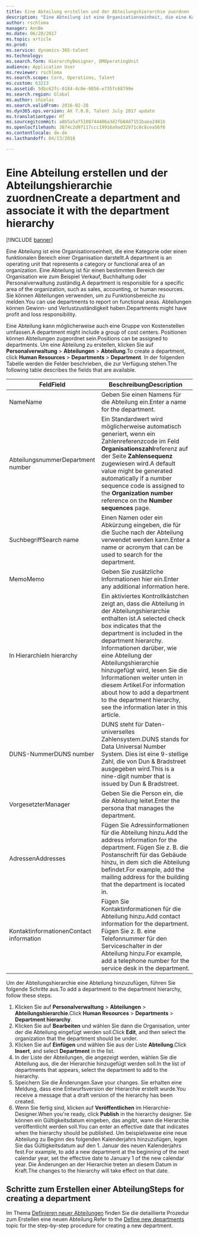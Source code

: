 ```yaml
---
title: Eine Abteilung erstellen und der Abteilungshierarchie zuordnen
description: "Eine Abteilung ist eine Organisationseinheit, die eine Kategorie oder einen funktionalen Bereich einer Organisation darstellt. Eine Abteilung ist für einen bestimmten Bereich der Organisation wie zum Beispiel Verkauf, Buchhaltung oder Personalverwaltung zuständig. Sie können Abteilungen verwenden, um zu Funktionsbereiche zu melden. Abteilungen können Gewinn- und Verlustzuständigkeit haben."
author: rschloma
manager: AnnBe
ms.date: 06/20/2017
ms.topic: article
ms.prod: 
ms.service: dynamics-365-talent
ms.technology: 
ms.search.form: HierarchyDesigner, OMOperatingUnit
audience: Application User
ms.reviewer: rschloma
ms.search.scope: Core, Operations, Talent
ms.custom: 63213
ms.assetid: 5dbc62fc-0184-4c0e-9856-e735fc68799e
ms.search.region: Global
ms.author: shielas
ms.search.validFrom: 2016-02-28
ms.dyn365.ops.version: AX 7.0.0, Talent July 2017 update
ms.translationtype: HT
ms.sourcegitcommit: a8b5a5af5108744406a3d2fb84d7151baea2481b
ms.openlocfilehash: 3874c2d97117ccc19916a9ad32971c8c8cea56f6
ms.contentlocale: de-de
ms.lasthandoff: 04/13/2018

---
```


# <a name="create-a-department-and-associate-it-with-the-department-hierarchy"></a><span data-ttu-id="dd68f-106">Eine Abteilung erstellen und der Abteilungshierarchie zuordnen</span><span class="sxs-lookup"><span data-stu-id="dd68f-106">Create a department and associate it with the department hierarchy</span></span>

[!INCLUDE [banner](includes/banner.md)]

<span data-ttu-id="dd68f-107">Eine Abteilung ist eine Organisationseinheit, die eine Kategorie oder einen funktionalen Bereich einer Organisation darstellt.</span><span class="sxs-lookup"><span data-stu-id="dd68f-107">A department is an operating unit that represents a category or functional area of an organization.</span></span> <span data-ttu-id="dd68f-108">Eine Abteilung ist für einen bestimmten Bereich der Organisation wie zum Beispiel Verkauf, Buchhaltung oder Personalverwaltung zuständig.</span><span class="sxs-lookup"><span data-stu-id="dd68f-108">A department is responsible for a specific area of the organization, such as sales, accounting, or human resources.</span></span> <span data-ttu-id="dd68f-109">Sie können Abteilungen verwenden, um zu Funktionsbereiche zu melden.</span><span class="sxs-lookup"><span data-stu-id="dd68f-109">You can use departments to report on functional areas.</span></span> <span data-ttu-id="dd68f-110">Abteilungen können Gewinn- und Verlustzuständigkeit haben.</span><span class="sxs-lookup"><span data-stu-id="dd68f-110">Departments might have profit and loss responsibility.</span></span>

<span data-ttu-id="dd68f-111">Eine Abteilung kann möglicherweise auch eine Gruppe von Kostenstellen umfassen.</span><span class="sxs-lookup"><span data-stu-id="dd68f-111">A department might include a group of cost centers.</span></span> <span data-ttu-id="dd68f-112">Positionen können Abteilungen zugeordnet sein.</span><span class="sxs-lookup"><span data-stu-id="dd68f-112">Positions can be assigned to departments.</span></span> <span data-ttu-id="dd68f-113">Um eine Abteilung zu erstellen, klicken Sie auf **Personalverwaltung** &gt; **Abteilungen** &gt; **Abteilung**.</span><span class="sxs-lookup"><span data-stu-id="dd68f-113">To create a department, click **Human Resources** &gt; **Departments** &gt; **Department**.</span></span> <span data-ttu-id="dd68f-114">In der folgenden Tabelle werden die Felder beschrieben, die zur Verfügung stehen.</span><span class="sxs-lookup"><span data-stu-id="dd68f-114">The following table describes the fields that are available.</span></span>

| <span data-ttu-id="dd68f-115">Feld</span><span class="sxs-lookup"><span data-stu-id="dd68f-115">Field</span></span>               | <span data-ttu-id="dd68f-116">Beschreibung</span><span class="sxs-lookup"><span data-stu-id="dd68f-116">Description</span></span>                                                                                                                                                                                                       |
|---------------------|-------------------------------------------------------------------------------------------------------------------------------------------------------------------------------------------------------------------|
| <span data-ttu-id="dd68f-117">Name</span><span class="sxs-lookup"><span data-stu-id="dd68f-117">Name</span></span>                | <span data-ttu-id="dd68f-118">Geben Sie einen Namens für die Abteilung ein.</span><span class="sxs-lookup"><span data-stu-id="dd68f-118">Enter a name for the department.</span></span>                                                                                                                                                                                  |
| <span data-ttu-id="dd68f-119">Abteilungsnummer</span><span class="sxs-lookup"><span data-stu-id="dd68f-119">Department number</span></span>   | <span data-ttu-id="dd68f-120">Ein Standardwert wird möglicherweise automatisch generiert, wenn ein Zahlenreferenzcode im Feld **Organisationszahl**referenz auf der Seite **Zahlensequenz** zugewiesen wird.</span><span class="sxs-lookup"><span data-stu-id="dd68f-120">A default value might be generated automatically if a number sequence code is assigned to the **Organization number** reference on the **Number sequences** page.</span></span>                                                 |
| <span data-ttu-id="dd68f-121">Suchbegriff</span><span class="sxs-lookup"><span data-stu-id="dd68f-121">Search name</span></span>         | <span data-ttu-id="dd68f-122">Einen Namen oder ein Abkürzung eingeben, die für die Suche nach der Abteilung verwendet werden kann.</span><span class="sxs-lookup"><span data-stu-id="dd68f-122">Enter a name or acronym that can be used to search for the department.</span></span>                                                                                                                                            |
| <span data-ttu-id="dd68f-123">Memo</span><span class="sxs-lookup"><span data-stu-id="dd68f-123">Memo</span></span>                | <span data-ttu-id="dd68f-124">Geben Sie zusätzliche Informationen hier ein.</span><span class="sxs-lookup"><span data-stu-id="dd68f-124">Enter any additional information here.</span></span>                                                                                                                                                                            |
| <span data-ttu-id="dd68f-125">In Hierarchie</span><span class="sxs-lookup"><span data-stu-id="dd68f-125">In hierarchy</span></span>        | <span data-ttu-id="dd68f-126">Ein aktiviertes Kontrollkästchen zeigt an, dass die Abteilung in der Abteilungshierarchie enthalten ist.</span><span class="sxs-lookup"><span data-stu-id="dd68f-126">A selected check box indicates that the department is included in the department hierarchy.</span></span> <span data-ttu-id="dd68f-127">Informationen darüber, wie eine Abteilung der Abteilungshierarchie hinzugefügt wird, lesen Sie die Informationen weiter unten in diesem Artikel.</span><span class="sxs-lookup"><span data-stu-id="dd68f-127">For information about how to add a department to the department hierarchy, see the information later in this article.</span></span> |
| <span data-ttu-id="dd68f-128">DUNS-Nummer</span><span class="sxs-lookup"><span data-stu-id="dd68f-128">DUNS number</span></span>         | <span data-ttu-id="dd68f-129">DUNS steht für Daten-universelles Zahlensystem.</span><span class="sxs-lookup"><span data-stu-id="dd68f-129">DUNS stands for Data Universal Number System.</span></span> <span data-ttu-id="dd68f-130">Dies ist eine 9-stellige Zahl, die von Dun & Bradstreet ausgegeben wird.</span><span class="sxs-lookup"><span data-stu-id="dd68f-130">This is a nine-digit number that is issued by Dun & Bradstreet.</span></span>                                                                                                     |
| <span data-ttu-id="dd68f-131">Vorgesetzter</span><span class="sxs-lookup"><span data-stu-id="dd68f-131">Manager</span></span>             | <span data-ttu-id="dd68f-132">Geben Sie die Person ein, die die Abteilung leitet.</span><span class="sxs-lookup"><span data-stu-id="dd68f-132">Enter the persona that manages the department.</span></span>                                                                                                                                                                    |
| <span data-ttu-id="dd68f-133">Adressen</span><span class="sxs-lookup"><span data-stu-id="dd68f-133">Addresses</span></span>           | <span data-ttu-id="dd68f-134">Fügen Sie Adressinformationen für die Abteilung hinzu.</span><span class="sxs-lookup"><span data-stu-id="dd68f-134">Add the address information for the department.</span></span> <span data-ttu-id="dd68f-135">Fügen Sie z. B. die Postanschrift für das Gebäude hinzu, in dem sich die Abteilung befindet.</span><span class="sxs-lookup"><span data-stu-id="dd68f-135">For example, add the mailing address for the building that the department is located in.</span></span>                                                                          |
| <span data-ttu-id="dd68f-136">Kontaktinformationen</span><span class="sxs-lookup"><span data-stu-id="dd68f-136">Contact information</span></span> | <span data-ttu-id="dd68f-137">Fügen Sie Kontaktinformationen für die Abteilung hinzu.</span><span class="sxs-lookup"><span data-stu-id="dd68f-137">Add contact information for the department.</span></span> <span data-ttu-id="dd68f-138">Fügen Sie z. B. eine Telefonnummer für den Serviceschalter in der Abteilung hinzu.</span><span class="sxs-lookup"><span data-stu-id="dd68f-138">For example, add a telephone number for the service desk in the department.</span></span>                                                                                           |

<span data-ttu-id="dd68f-139">Um der Abteilungshierarchie eine Abteilung hinzuzufügen, führen Sie folgende Schritte aus.</span><span class="sxs-lookup"><span data-stu-id="dd68f-139">To add a department to the department hierarchy, follow these steps.</span></span>

1.  <span data-ttu-id="dd68f-140">Klicken Sie auf **Personalverwaltung** &gt; **Abteilungen** &gt; **Abteilungshierarchie**.</span><span class="sxs-lookup"><span data-stu-id="dd68f-140">Click **Human Resources** &gt; **Departments** &gt; **Department hierarchy**.</span></span>
2.  <span data-ttu-id="dd68f-141">Klicken Sie auf **Bearbeiten** und wählen Sie dann die Organisation, unter der die Abteilung eingefügt werden soll.</span><span class="sxs-lookup"><span data-stu-id="dd68f-141">Click **Edit**, and then select the organization that the department should be under.</span></span>
3.  <span data-ttu-id="dd68f-142">Klicken Sie auf **Einfügen** und wählen Sie aus der Liste **Abteilung**.</span><span class="sxs-lookup"><span data-stu-id="dd68f-142">Click **Insert**, and select **Department** in the list.</span></span>
4.  <span data-ttu-id="dd68f-143">In der Liste der Abteilungen, die angezeigt werden, wählen Sie die Abteilung aus, die der Hierarchie hinzugefügt werden soll.</span><span class="sxs-lookup"><span data-stu-id="dd68f-143">In the list of departments that appears, select the department to add to the hierarchy.</span></span>
5.  <span data-ttu-id="dd68f-144">Speichern Sie die Änderungen.</span><span class="sxs-lookup"><span data-stu-id="dd68f-144">Save your changes.</span></span> <span data-ttu-id="dd68f-145">Sie erhalten eine Meldung, dass eine Entwurfsversion der Hierarchie erstellt wurde.</span><span class="sxs-lookup"><span data-stu-id="dd68f-145">You receive a message that a draft version of the hierarchy has been created.</span></span>
6.  <span data-ttu-id="dd68f-146">Wenn Sie fertig sind, klicken auf **Veröffentlichen** im Hierarchie-Designer.</span><span class="sxs-lookup"><span data-stu-id="dd68f-146">When you're ready, click **Publish** in the hierarchy designer.</span></span> <span data-ttu-id="dd68f-147">Sie können ein Gültigkeitsdatum eingeben, das angibt, wann die Hierarchie veröffentlicht werden soll.</span><span class="sxs-lookup"><span data-stu-id="dd68f-147">You can enter an effective date that indicates when the hierarchy should be published.</span></span> <span data-ttu-id="dd68f-148">Um beispielsweise eine neue Abteilung zu Beginn des folgenden Kalenderjahrs hinzuzufügen, legen Sie das Gültigkeitsdatum auf den 1. Januar des neuen Kalenderjahrs fest.</span><span class="sxs-lookup"><span data-stu-id="dd68f-148">For example, to add a new department at the beginning of the next calendar year, set the effective date to January 1 of the new calendar year.</span></span> <span data-ttu-id="dd68f-149">Die Änderungen an der Hierarchie treten an diesem Datum in Kraft.</span><span class="sxs-lookup"><span data-stu-id="dd68f-149">The changes to the hierarchy will take effect on that date.</span></span>

## <a name="steps-for-creating-a-department"></a><span data-ttu-id="dd68f-150">Schritte zum Erstellen einer Abteilung</span><span class="sxs-lookup"><span data-stu-id="dd68f-150">Steps for creating a department</span></span>
<span data-ttu-id="dd68f-151">Im Thema [Definieren neuer Abteilungen](../fin-and-ops/hr/tasks/define-new-departments.md) finden Sie die detaillierte Prozedur zum Erstellen eine neuen Abteilung.</span><span class="sxs-lookup"><span data-stu-id="dd68f-151">Refer to the [Define new departments](../fin-and-ops/hr/tasks/define-new-departments.md) topic for the step-by-step procedure for creating a new department.</span></span> 

